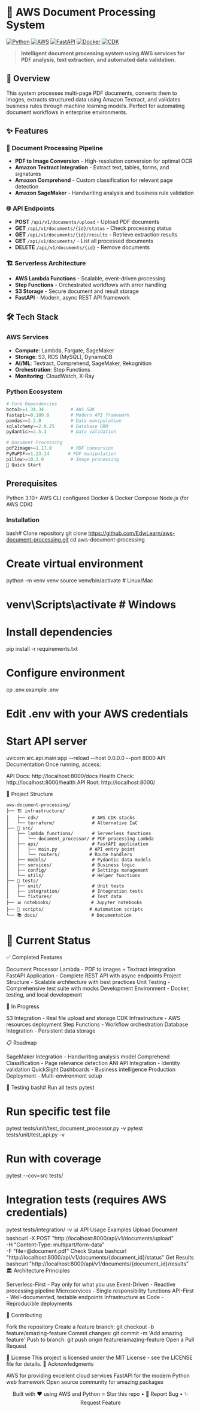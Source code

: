 # 🚀 AWS Document Processing System

[![Python](https://img.shields.io/badge/Python-3.10+-blue.svg)](https://python.org)
[![AWS](https://img.shields.io/badge/AWS-Lambda%20%7C%20Textract%20%7C%20S3-orange.svg)](https://aws.amazon.com)
[![FastAPI](https://img.shields.io/badge/FastAPI-0.109+-green.svg)](https://fastapi.tiangolo.com)
[![Docker](https://img.shields.io/badge/Docker-Supported-blue.svg)](https://docker.com)
[![CDK](https://img.shields.io/badge/AWS%20CDK-Infrastructure-yellow.svg)](https://aws.amazon.com/cdk/)

> **Intelligent document processing system using AWS services for PDF analysis, text extraction, and automated data validation.**

## 🎯 Overview

This system processes multi-page PDF documents, converts them to images, extracts structured data using Amazon Textract, and validates business rules through machine learning models. Perfect for automating document workflows in enterprise environments.

## ✨ Features

### 🔄 **Document Processing Pipeline**
- **PDF to Image Conversion** - High-resolution conversion for optimal OCR
- **Amazon Textract Integration** - Extract text, tables, forms, and signatures
- **Amazon Comprehend** - Custom classification for relevant page detection
- **Amazon SageMaker** - Handwriting analysis and business rule validation

### 🌐 **API Endpoints**
- **POST** `/api/v1/documents/upload` - Upload PDF documents
- **GET** `/api/v1/documents/{id}/status` - Check processing status
- **GET** `/api/v1/documents/{id}/results` - Retrieve extraction results
- **GET** `/api/v1/documents/` - List all processed documents
- **DELETE** `/api/v1/documents/{id}` - Remove documents

### 🏗️ **Serverless Architecture**
- **AWS Lambda Functions** - Scalable, event-driven processing
- **Step Functions** - Orchestrated workflows with error handling
- **S3 Storage** - Secure document and result storage
- **FastAPI** - Modern, async REST API framework

## 🛠️ Tech Stack

### **AWS Services**
- **Compute**: Lambda, Fargate, SageMaker
- **Storage**: S3, RDS (MySQL), DynamoDB
- **AI/ML**: Textract, Comprehend, SageMaker, Rekognition
- **Orchestration**: Step Functions
- **Monitoring**: CloudWatch, X-Ray

### **Python Ecosystem**
```python
# Core Dependencies
boto3>=1.34.34          # AWS SDK
fastapi>=0.109.0        # Modern API framework
pandas>=2.2.0           # Data manipulation
sqlalchemy>=2.0.25      # Database ORM
pydantic>=2.5.3         # Data validation

# Document Processing
pdf2image>=1.17.0       # PDF conversion
PyMuPDF>=1.23.14       # PDF manipulation
pillow>=10.2.0          # Image processing
🚀 Quick Start
```

## Prerequisites

Python 3.10+
AWS CLI configured
Docker & Docker Compose
Node.js (for AWS CDK)

### Installation
bash# Clone repository
git clone https://github.com/EdwLearn/aws-document-processing.git
cd aws-document-processing

# Create virtual environment
python -m venv venv
source venv/bin/activate  # Linux/Mac
# venv\Scripts\activate   # Windows

# Install dependencies
pip install -r requirements.txt

# Configure environment
cp .env.example .env
# Edit .env with your AWS credentials

# Start API server
uvicorn src.api.main:app --reload --host 0.0.0.0 --port 8000
API Documentation
Once running, access:

API Docs: http://localhost:8000/docs
Health Check: http://localhost:8000/health
API Root: http://localhost:8000/


📁 Project Structure
```
aws-document-processing/
├── 🏗️ infrastructure/
│   ├── cdk/                    # AWS CDK stacks
│   └── terraform/              # Alternative IaC
├── 🐍 src/
│   ├── lambda_functions/       # Serverless functions
│   │   └── document_processor/ # PDF processing Lambda
│   ├── api/                    # FastAPI application
│   │   ├── main.py            # API entry point
│   │   └── routers/           # Route handlers
│   ├── models/                 # Pydantic data models
│   ├── services/               # Business logic
│   ├── config/                 # Settings management
│   └── utils/                  # Helper functions
├── 🧪 tests/
│   ├── unit/                   # Unit tests
│   ├── integration/            # Integration tests
│   └── fixtures/               # Test data
├── 📊 notebooks/               # Jupyter notebooks
├── 🔧 scripts/                 # Automation scripts
└── 📚 docs/                    # Documentation
```

# 🎯 Current Status
✅ Completed Features

 Document Processor Lambda - PDF to images + Textract integration
 FastAPI Application - Complete REST API with async endpoints
 Project Structure - Scalable architecture with best practices
 Unit Testing - Comprehensive test suite with mocks
 Development Environment - Docker, testing, and local development

🚧 In Progress

 S3 Integration - Real file upload and storage
 CDK Infrastructure - AWS resources deployment
 Step Functions - Workflow orchestration
 Database Integration - Persistent data storage

📋 Roadmap

 SageMaker Integration - Handwriting analysis model
 Comprehend Classification - Page relevance detection
 ANI API Integration - Identity validation
 QuickSight Dashboards - Business intelligence
 Production Deployment - Multi-environment setup

🧪 Testing
bash# Run all tests
pytest

# Run specific test file
pytest tests/unit/test_document_processor.py -v
pytest tests/unit/test_api.py -v

# Run with coverage
pytest --cov=src tests/

# Integration tests (requires AWS credentials)
pytest tests/integration/ -v
📊 API Usage Examples
Upload Document
bashcurl -X POST "http://localhost:8000/api/v1/documents/upload" \
     -H "Content-Type: multipart/form-data" \
     -F "file=@document.pdf"
Check Status
bashcurl "http://localhost:8000/api/v1/documents/{document_id}/status"
Get Results
bashcurl "http://localhost:8000/api/v1/documents/{document_id}/results"
🏛️ Architecture Principles

Serverless-First - Pay only for what you use
Event-Driven - Reactive processing pipeline
Microservices - Single responsibility functions
API-First - Well-documented, testable endpoints
Infrastructure as Code - Reproducible deployments

🤝 Contributing

Fork the repository
Create a feature branch: git checkout -b feature/amazing-feature
Commit changes: git commit -m 'Add amazing feature'
Push to branch: git push origin feature/amazing-feature
Open a Pull Request

📄 License
This project is licensed under the MIT License - see the LICENSE file for details.
🙏 Acknowledgments

AWS for providing excellent cloud services
FastAPI for the modern Python web framework
Open source community for amazing packages


<div align="center">
Built with ❤️ using AWS and Python
⭐ Star this repo • 🐛 Report Bug • ✨ Request Feature
</div>
